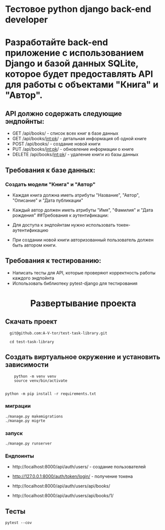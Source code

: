 # Тестовое python django back-end developer
# Разработайте back-end приложение с использованием Django и базой данных SQLite, которое будет предоставлять API для работы с объектами "Книга" и "Автор".

## API должно содержать следующие эндпойнты:

* GET /api/books/ - список всех книг в базе данных
* GET /api/books/<int:pk>/ - детальная информация об одной книге
* POST /api/books/ - создание новой книги
* PUT /api/books/<int:pk>/ - обновление информации о книге
* DELETE /api/books/<int:pk>/ - удаление книги из базы данных
## Требования к базе данных:

### Создать модели "Книга" и "Автор"
* Каждая книга должна иметь атрибуты "Название", "Автор", "Описание" и "Дата публикации"
* Каждый автор должен иметь атрибуты "Имя", "Фамилия" и "Дата рождения"
##Требования к аутентификации:

* Для доступа к эндпойнтам нужно использовать токен-аутентификацию
* При создании новой книги авторизованный пользователь должен быть автором книги.
## Требования к тестированию:

* Написать тесты для API, которые проверяют корректность работы каждого эндпойнта
* Использовать библиотеку pytest-django для тестирования

<h1 align="center">Развертывание проекта</h1>

<h2>Скачать проект</h2>

```
  git@github.com:A-V-tor/test-task-library.git
```

```
  cd test-task-library
```

<h2> Создать виртуальное окружение и установить зависимости</h2>

```
    python -m venv venv
    source venv/bin/activate
    
```

```
python -m pip install -r requirements.txt
```

### миграции
```
./manage.py makemigrations
./manage.py migrte
```

### запуск
```
./manage.py runserver
```

<h3>Ендпоинты</h3>

* http://localhost:8000/api/auth/users/  - создание пользователей

* http://127.0.0.1:8000/auth/token/login/  - получение токена

* http://localhost:8000/api/auth/users/api/books/ 

* http://localhost:8000/api/auth/users/api/books/1/

## Тесты

```
pytest --cov
```

